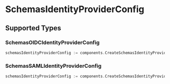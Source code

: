 # SchemasIdentityProviderConfig


## Supported Types

### SchemasOIDCIdentityProviderConfig

```go
schemasIdentityProviderConfig := components.CreateSchemasIdentityProviderConfigSchemasOIDCIdentityProviderConfig(components.SchemasOIDCIdentityProviderConfig{/* values here */})
```

### SchemasSAMLIdentityProviderConfig

```go
schemasIdentityProviderConfig := components.CreateSchemasIdentityProviderConfigSchemasSAMLIdentityProviderConfig(components.SchemasSAMLIdentityProviderConfig{/* values here */})
```

